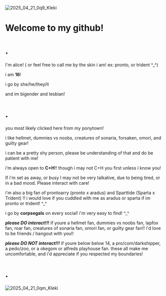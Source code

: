 ![2025_04_21_0q9_Kleki](https://github.com/user-attachments/assets/5fd04e8e-4b67-41e9-8eea-c9f094072aef)

# Welcome to my github!

# .

I'm alice! ( or feel free to call me by the skin i am! ex: pronto, or trident ^_^) 

i am **16**! 

i go by she/he/they/it

and im bigender and lesbian!

# .
you most likely clicked here from my ponytown! 

i like hellmet, dummies vs noobs, creatures of sonaria, forsaken, omori, and guilty gear!

i can be a pretty shy person, please be understanding of that and do be patient with me!

i'm always open to **C+H**!! though i may not C+H you first unless i know you!

If i'm set as away, or busy I may not be very talkative, due to being tired, or in a bad mood. Please interact with care! 

i'm also a big fan of prontoarry (pronto x aradus) and Sparttide (Sparta x Trident) !! 
i would love if you cuddled with me as aradus or sparta if im pronto or trident! ^_^

i go by **corpsegals** on every social! i'm very easy to find! ^_^

***please DO interact!!!*** if youre a hellmet fan, dummies vs noobs fan, lapfox fan, roar fan, creatures of sonaria fan, omori fan, or guilty gear fan!!
i'd love to be friends / hangout with you!!

***please DO NOT interact!!!*** if youre below below 14, a pro/com/darkshipper, a pedo/zoo, or a okegom or alfreds playhouse fan.
these all make me uncomfortable, and i'd appreciate if you respected my boundaries!

# .

![2025_04_21_0qm_Kleki](https://github.com/user-attachments/assets/7ab6379f-0390-481f-a41d-b1515ff2ba90)
